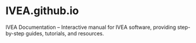 # IVEA.github.io
IVEA Documentation – Interactive manual for IVEA software, providing step-by-step guides, tutorials, and resources.
